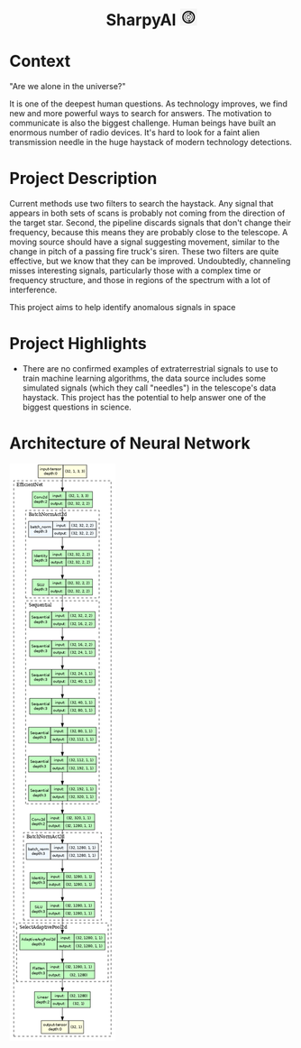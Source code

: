 <h1 align="center">
<b>SharpyAI</b>
<img height="30em" width="30em" src="Icono.jpg" />
</h1>

<h1 align="left">
<b>Context</b>
</h1>

"Are we alone in the universe?"

It is one of the deepest human questions. As technology improves, we find new and more powerful ways to search for answers. The motivation to communicate is also the biggest challenge. Human beings have built an enormous number of radio devices. It's hard to look for a faint alien transmission needle in the huge haystack of modern technology detections.

<h1 align="left">
<b>Project Description</b>
</h1>
Current methods use two filters to search the haystack. Any signal that appears in both sets of scans is probably not coming from the direction of the target star. Second, the pipeline discards signals that don't change their frequency, because this means they are probably close to the telescope. A moving source should have a signal suggesting movement, similar to the change in pitch of a passing fire truck's siren. These two filters are quite effective, but we know that they can be improved. Undoubtedly, channeling misses interesting signals, particularly those with a complex time or frequency structure, and those in regions of the spectrum with a lot of interference.

This project aims to help identify anomalous signals in space

<h1 align="left">
<b>Project Highlights</b>
</h1>

* There are no confirmed examples of extraterrestrial signals to use to train machine learning algorithms, the data source includes some simulated signals (which they call "needles") in the telescope's data haystack. This project has the potential to help answer one of the biggest questions in science.

<h1 align="left">
<b>Architecture of Neural Network</b>
</h1>
<img src="SharpyAI Neural Network.png" />
